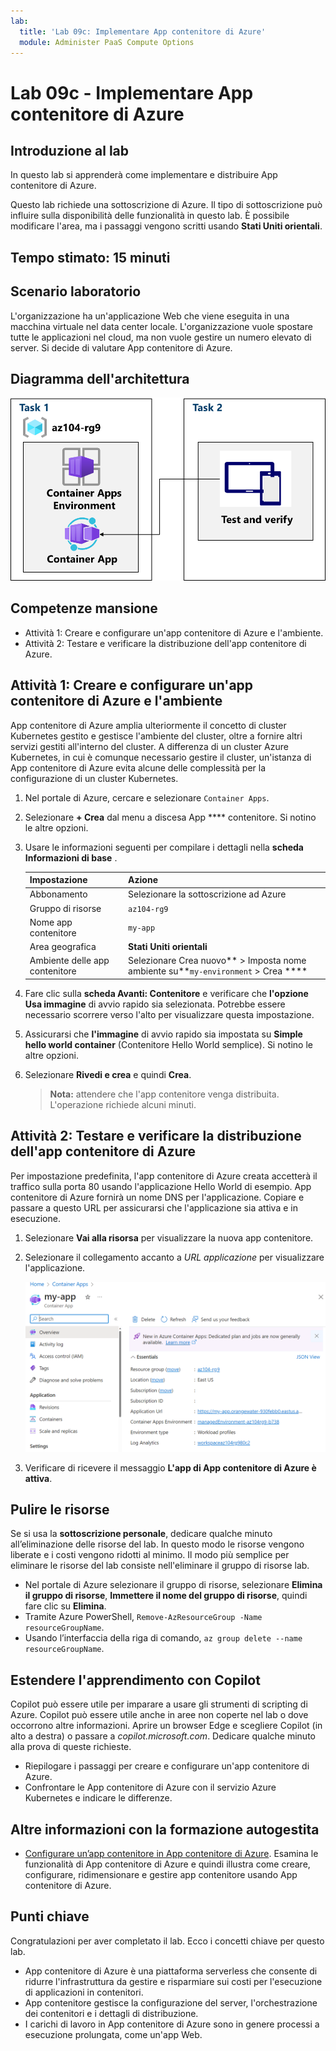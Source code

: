 ```yaml
---
lab:
  title: 'Lab 09c: Implementare App contenitore di Azure'
  module: Administer PaaS Compute Options
---
```


# Lab 09c - Implementare App contenitore di Azure

## Introduzione al lab

In questo lab si apprenderà come implementare e distribuire App contenitore di Azure.

Questo lab richiede una sottoscrizione di Azure. Il tipo di sottoscrizione può influire sulla disponibilità delle funzionalità in questo lab. È possibile modificare l'area, ma i passaggi vengono scritti usando **Stati Uniti orientali**.

## Tempo stimato: 15 minuti

## Scenario laboratorio

L'organizzazione ha un'applicazione Web che viene eseguita in una macchina virtuale nel data center locale. L'organizzazione vuole spostare tutte le applicazioni nel cloud, ma non vuole gestire un numero elevato di server. Si decide di valutare App contenitore di Azure.

## Diagramma dell'architettura

![Diagramma delle attività.](../media/az104-lab09b-aca-architecture.png)

## Competenze mansione

- Attività 1: Creare e configurare un'app contenitore di Azure e l'ambiente.
- Attività 2: Testare e verificare la distribuzione dell'app contenitore di Azure.

## Attività 1: Creare e configurare un'app contenitore di Azure e l'ambiente

App contenitore di Azure amplia ulteriormente il concetto di cluster Kubernetes gestito e gestisce l'ambiente del cluster, oltre a fornire altri servizi gestiti all'interno del cluster. A differenza di un cluster Azure Kubernetes, in cui è comunque necessario gestire il cluster, un'istanza di App contenitore di Azure evita alcune delle complessità per la configurazione di un cluster Kubernetes.

1. Nel portale di Azure, cercare e selezionare `Container Apps`.

1. Selezionare **+ Crea** dal menu a discesa App **** contenitore. Si notino le altre opzioni. 

1. Usare le informazioni seguenti per compilare i dettagli nella **scheda Informazioni di base** .

    | Impostazione | Azione |
    |---|---|
    | Abbonamento | Selezionare la sottoscrizione ad Azure |
    | Gruppo di risorse | `az104-rg9` |
    | Nome app contenitore |  `my-app` |
    | Area geografica    | **Stati Uniti orientali** |
    | Ambiente delle app contenitore | Selezionare Crea nuovo** > Imposta nome ambiente su**`my-environment` >  Crea **** |

1. Fare clic sulla **scheda Avanti: Contenitore** e verificare che **l'opzione Usa immagine** di avvio rapido sia selezionata. Potrebbe essere necessario scorrere verso l'alto per visualizzare questa impostazione. 

1. Assicurarsi che **l'immagine** di avvio rapido sia impostata su **Simple hello world container** (Contenitore Hello World semplice). Si notino le altre opzioni. 

1. Selezionare **Rivedi e crea** e quindi **Crea**.

    >**Nota:** attendere che l'app contenitore venga distribuita. L'operazione richiede alcuni minuti. 
 
## Attività 2: Testare e verificare la distribuzione dell'app contenitore di Azure

Per impostazione predefinita, l'app contenitore di Azure creata accetterà il traffico sulla porta 80 usando l'applicazione Hello World di esempio. App contenitore di Azure fornirà un nome DNS per l'applicazione. Copiare e passare a questo URL per assicurarsi che l'applicazione sia attiva e in esecuzione.

1. Selezionare **Vai alla risorsa** per visualizzare la nuova app contenitore.

1. Selezionare il collegamento accanto a *URL applicazione* per visualizzare l'applicazione.

    ![Screenshot della pagina di panoramica di App contenitore di Azure nel portale.](../media/az104-lab09b-aca-overview.png)

1. Verificare di ricevere il messaggio **L'app di App contenitore di Azure è attiva**.
   
## Pulire le risorse

Se si usa la **sottoscrizione personale**, dedicare qualche minuto all’eliminazione delle risorse del lab. In questo modo le risorse vengono liberate e i costi vengono ridotti al minimo. Il modo più semplice per eliminare le risorse del lab consiste nell'eliminare il gruppo di risorse lab. 

+ Nel portale di Azure selezionare il gruppo di risorse, selezionare **Elimina il gruppo di risorse**, **Immettere il nome del gruppo di risorse**, quindi fare clic su **Elimina**.
+ Tramite Azure PowerShell, `Remove-AzResourceGroup -Name resourceGroupName`.
+ Usando l’interfaccia della riga di comando, `az group delete --name resourceGroupName`.

## Estendere l'apprendimento con Copilot
Copilot può essere utile per imparare a usare gli strumenti di scripting di Azure. Copilot può essere utile anche in aree non coperte nel lab o dove occorrono altre informazioni. Aprire un browser Edge e scegliere Copilot (in alto a destra) o passare a *copilot.microsoft.com*. Dedicare qualche minuto alla prova di queste richieste.

+ Riepilogare i passaggi per creare e configurare un'app contenitore di Azure.
+ Confrontare le App contenitore di Azure con il servizio Azure Kubernetes e indicare le differenze.

## Altre informazioni con la formazione autogestita

+ [Configurare un’app contenitore in App contenitore di Azure](https://learn.microsoft.com/training/modules/configure-container-app-azure-container-apps/). Esamina le funzionalità di App contenitore di Azure e quindi illustra come creare, configurare, ridimensionare e gestire app contenitore usando App contenitore di Azure.


## Punti chiave

Congratulazioni per aver completato il lab. Ecco i concetti chiave per questo lab. 

+ App contenitore di Azure è una piattaforma serverless che consente di ridurre l'infrastruttura da gestire e risparmiare sui costi per l'esecuzione di applicazioni in contenitori.
+ App contenitore gestisce la configurazione del server, l'orchestrazione dei contenitori e i dettagli di distribuzione. 
+ I carichi di lavoro in App contenitore di Azure sono in genere processi a esecuzione prolungata, come un'app Web.

     
